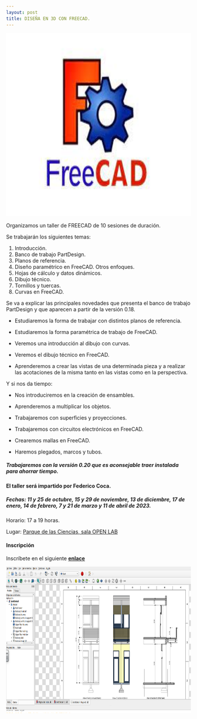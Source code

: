 ```yaml
---
layout: post
title: DISEÑA EN 3D CON FREECAD.
---
```


<p align="center" >
<img src="/images/freecad.jpeg" width="800" height="500"/>

</p>
Organizamos un taller de FREECAD de 10 sesiones de duración.

Se trabajarán los siguientes temas:

1. Introducción.
2. Banco de trabajo PartDesign.
3. Planos de referencia.
4. Diseño paramétrico en FreeCAD. Otros enfoques.
5. Hojas de cálculo y datos dinámicos.
6. Dibujo técnico.
7. Tornillos y tuercas.
8. Curvas en FreeCAD.

Se va a explicar las principales novedades que presenta el banco de trabajo PartDesign y que aparecen a partir de la versión 0.18.

- Estudiaremos la forma de trabajar con distintos planos de referencia.

- Estudiaremos la forma paramétrica de trabajo de FreeCAD.

- Veremos una introducción al dibujo con curvas.

- Veremos el dibujo técnico en FreeCAD.

- Aprenderemos a crear las vistas de una determinada pieza y a realizar las acotaciones de la misma tanto en las vistas como en la perspectiva.

Y si nos da tiempo:

- Nos introduciremos en la creación de ensambles.

- Aprenderemos a multiplicar los objetos.

- Trabajaremos con superficies y proyecciones.

- Trabajaremos con circuitos electrónicos en FreeCAD.

- Crearemos mallas en FreeCAD.

- Haremos plegados, marcos y tubos.

##### Trabajaremos con la versión 0.20 que es aconsejable traer instalada para ahorrar tiempo.

#### El taller será impartido por Federico Coca.

##### Fechas: 11 y 25 de octubre, 15 y 29 de noviembre, 13 de diciembre, 17 de enero, 14 de febrero, 7 y 21 de marzo y 11 de abril de 2023.


Horario: 17 a 19 horas.




Lugar: [Parque de las Ciencias, sala OPEN LAB](https://goo.gl/maps/aQC1afhE8HR9uaVx8)


#### Inscripción ####
Inscríbete en el siguiente [**enlace**](https://forms.gle/nTsDBRjWSDB6znxy5)

<p align="center" >
<img src="/images/freecad5.png" width="600" height="400"/>

</p>
